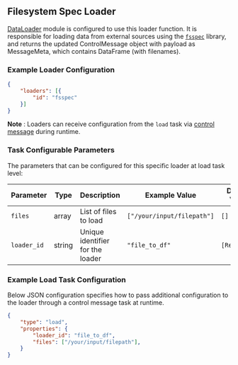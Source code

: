<!--
SPDX-FileCopyrightText: Copyright (c) 2022-2025, NVIDIA CORPORATION & AFFILIATES. All rights reserved.
SPDX-License-Identifier: Apache-2.0

Licensed under the Apache License, Version 2.0 (the "License");
you may not use this file except in compliance with the License.
You may obtain a copy of the License at

http://www.apache.org/licenses/LICENSE-2.0

Unless required by applicable law or agreed to in writing, software
distributed under the License is distributed on an "AS IS" BASIS,
WITHOUT WARRANTIES OR CONDITIONS OF ANY KIND, either express or implied.
See the License for the specific language governing permissions and
limitations under the License.
-->

## Filesystem Spec Loader

[DataLoader](../../modules/core/data_loader.md) module is configured to use this loader function. It is responsible for loading data from external sources using the [`fsspec`](https://filesystem-spec.readthedocs.io/en/latest/) library, and returns the updated ControlMessage object with payload as MessageMeta, which contains DataFrame (with filenames).


### Example Loader Configuration

```json
{
	"loaders": [{
		"id": "fsspec"
	}]
}
```

**Note** :  Loaders can receive configuration from the `load` task via [control message](../../developer_guide/guides/9_control_messages.md) during runtime.

### Task Configurable Parameters

The parameters that can be configured for this specific loader at load task level:

| Parameter          | Type       | Description                      | Example Value                     | Default Value  |
| ------------------ | ---------- | -------------------------------- | --------------------------------- | -------------- |
| `files`            | array      | List of files to load            | `["/your/input/filepath"]`      	 | `[]`           |
| `loader_id`        | string     | Unique identifier for the loader | `"file_to_df"`                      | `[Required]`   |




### Example Load Task Configuration

Below JSON configuration specifies how to pass additional configuration to the loader through a control message task at runtime.

```json
{
	"type": "load",
	"properties": {
		"loader_id": "file_to_df",
		"files": ["/your/input/filepath"],
	}
}
```
